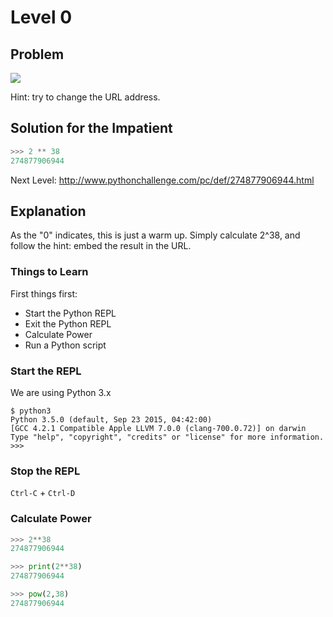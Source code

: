 # Level 0
## Problem

![](http://www.pythonchallenge.com/pc/def/calc.jpg)

Hint: try to change the URL address.

## Solution for the Impatient

```python
>>> 2 ** 38
274877906944
```

Next Level: http://www.pythonchallenge.com/pc/def/274877906944.html

## Explanation
As the "0" indicates, this is just a warm up. Simply calculate 2^38, and follow the hint: embed the result in the URL.


### Things to Learn

First things first:

- Start the Python REPL
- Exit the Python REPL
- Calculate Power
- Run a Python script


### Start the REPL

We are using Python 3.x

```
$ python3
Python 3.5.0 (default, Sep 23 2015, 04:42:00) 
[GCC 4.2.1 Compatible Apple LLVM 7.0.0 (clang-700.0.72)] on darwin
Type "help", "copyright", "credits" or "license" for more information.
>>>
```

### Stop the REPL

``Ctrl-C`` + ``Ctrl-D``

### Calculate Power

```python
>>> 2**38
274877906944
```

```python
>>> print(2**38)
274877906944
```

```python
>>> pow(2,38)
274877906944
```
